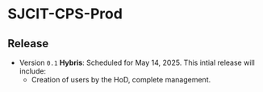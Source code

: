 ﻿# SJCIT-CPS-Prod

## Release
- Version `0.1` **Hybris**: Scheduled for May 14, 2025. This intial release will include:
  -  Creation of users by the HoD, complete management.
 

